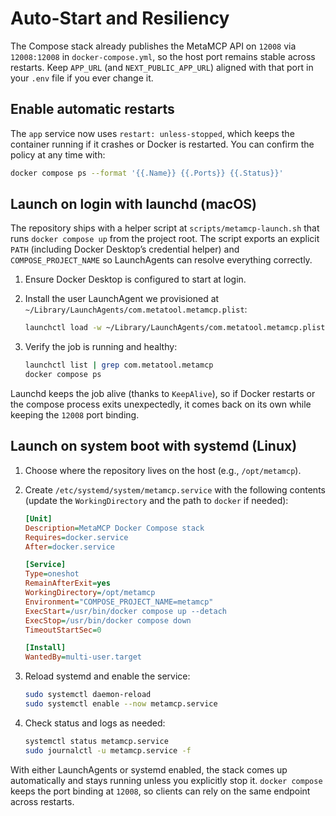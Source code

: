 # Auto-Start and Resiliency

The Compose stack already publishes the MetaMCP API on `12008` via `12008:12008` in `docker-compose.yml`, so the host port remains stable across restarts. Keep `APP_URL` (and `NEXT_PUBLIC_APP_URL`) aligned with that port in your `.env` file if you ever change it.

## Enable automatic restarts
The `app` service now uses `restart: unless-stopped`, which keeps the container running if it crashes or Docker is restarted. You can confirm the policy at any time with:

```sh
docker compose ps --format '{{.Name}} {{.Ports}} {{.Status}}'
```

## Launch on login with launchd (macOS)
The repository ships with a helper script at `scripts/metamcp-launch.sh` that runs `docker compose up` from the project root. The script exports an explicit `PATH` (including Docker Desktop’s credential helper) and `COMPOSE_PROJECT_NAME` so LaunchAgents can resolve everything correctly.

1. Ensure Docker Desktop is configured to start at login.
2. Install the user LaunchAgent we provisioned at `~/Library/LaunchAgents/com.metatool.metamcp.plist`:

   ```sh
   launchctl load -w ~/Library/LaunchAgents/com.metatool.metamcp.plist
   ```

3. Verify the job is running and healthy:

   ```sh
   launchctl list | grep com.metatool.metamcp
   docker compose ps
   ```

Launchd keeps the job alive (thanks to `KeepAlive`), so if Docker restarts or the compose process exits unexpectedly, it comes back on its own while keeping the `12008` port binding.

## Launch on system boot with systemd (Linux)
1. Choose where the repository lives on the host (e.g., `/opt/metamcp`).
2. Create `/etc/systemd/system/metamcp.service` with the following contents (update the `WorkingDirectory` and the path to `docker` if needed):

   ```ini
   [Unit]
   Description=MetaMCP Docker Compose stack
   Requires=docker.service
   After=docker.service

   [Service]
   Type=oneshot
   RemainAfterExit=yes
   WorkingDirectory=/opt/metamcp
   Environment="COMPOSE_PROJECT_NAME=metamcp"
   ExecStart=/usr/bin/docker compose up --detach
   ExecStop=/usr/bin/docker compose down
   TimeoutStartSec=0

   [Install]
   WantedBy=multi-user.target
   ```

3. Reload systemd and enable the service:

   ```sh
   sudo systemctl daemon-reload
   sudo systemctl enable --now metamcp.service
   ```

4. Check status and logs as needed:

   ```sh
   systemctl status metamcp.service
   sudo journalctl -u metamcp.service -f
   ```

With either LaunchAgents or systemd enabled, the stack comes up automatically and stays running unless you explicitly stop it. `docker compose` keeps the port binding at `12008`, so clients can rely on the same endpoint across restarts.
